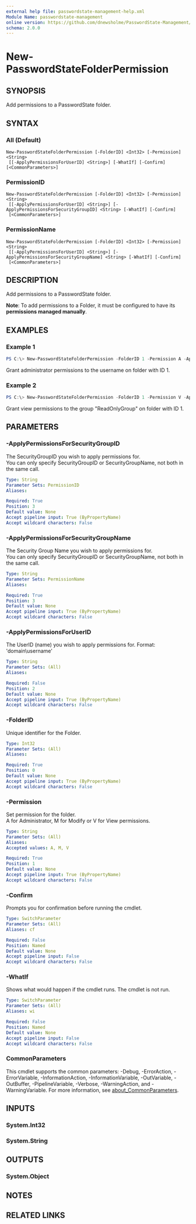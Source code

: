 ```yaml
---
external help file: passwordstate-management-help.xml
Module Name: passwordstate-management
online version: https://github.com/dnewsholme/PasswordState-Management/blob/master/docs/New-PasswordStateFolderPermission.md
schema: 2.0.0
---
```


# New-PasswordStateFolderPermission

## SYNOPSIS
Add permissions to a PasswordState folder.

## SYNTAX

### All (Default)
```
New-PasswordStateFolderPermission [-FolderID] <Int32> [-Permission] <String>
 [[-ApplyPermissionsForUserID] <String>] [-WhatIf] [-Confirm] [<CommonParameters>]
```

### PermissionID
```
New-PasswordStateFolderPermission [-FolderID] <Int32> [-Permission] <String>
 [[-ApplyPermissionsForUserID] <String>] [-ApplyPermissionsForSecurityGroupID] <String> [-WhatIf] [-Confirm]
 [<CommonParameters>]
```

### PermissionName
```
New-PasswordStateFolderPermission [-FolderID] <Int32> [-Permission] <String>
 [[-ApplyPermissionsForUserID] <String>] [-ApplyPermissionsForSecurityGroupName] <String> [-WhatIf] [-Confirm]
 [<CommonParameters>]
```

## DESCRIPTION
Add permissions to a PasswordState folder.

**Note**: To add permissions to a Folder, it must be configured to have its **permissions managed manually**.

## EXAMPLES

### Example 1
```powershell
PS C:\> New-PasswordStateFolderPermission -FolderID 1 -Permission A -ApplyPermissionsForUserID "domain\username"
```

Grant administrator permissions to the username on folder with ID 1.

### Example 2
```powershell
PS C:\> New-PasswordStateFolderPermission -FolderID 1 -Permission V -ApplyPermissionsForSecurityGroupName "ReadOnlyGroup"
```

Grant view permissions to the group "ReadOnlyGroup" on folder with ID 1.

## PARAMETERS

### -ApplyPermissionsForSecurityGroupID
The SecurityGroupID you wish to apply permissions for.  
You can only specify SecurityGroupID or SecurityGroupName, not both in the same call.

```yaml
Type: String
Parameter Sets: PermissionID
Aliases:

Required: True
Position: 3
Default value: None
Accept pipeline input: True (ByPropertyName)
Accept wildcard characters: False
```

### -ApplyPermissionsForSecurityGroupName
The Security Group Name you wish to apply permissions for.  
You can only specify SecurityGroupID or SecurityGroupName, not both in the same call.

```yaml
Type: String
Parameter Sets: PermissionName
Aliases:

Required: True
Position: 3
Default value: None
Accept pipeline input: True (ByPropertyName)
Accept wildcard characters: False
```

### -ApplyPermissionsForUserID
The UserID (name) you wish to apply permissions for. Format: 'domain\username'

```yaml
Type: String
Parameter Sets: (All)
Aliases:

Required: False
Position: 2
Default value: None
Accept pipeline input: True (ByPropertyName)
Accept wildcard characters: False
```

### -FolderID
Unique identifier for the Folder.

```yaml
Type: Int32
Parameter Sets: (All)
Aliases:

Required: True
Position: 0
Default value: None
Accept pipeline input: True (ByPropertyName)
Accept wildcard characters: False
```

### -Permission
Set permission for the folder.  
A for Administrator, M for Modify or V for View permissions.

```yaml
Type: String
Parameter Sets: (All)
Aliases:
Accepted values: A, M, V

Required: True
Position: 1
Default value: None
Accept pipeline input: True (ByPropertyName)
Accept wildcard characters: False
```

### -Confirm
Prompts you for confirmation before running the cmdlet.

```yaml
Type: SwitchParameter
Parameter Sets: (All)
Aliases: cf

Required: False
Position: Named
Default value: None
Accept pipeline input: False
Accept wildcard characters: False
```

### -WhatIf
Shows what would happen if the cmdlet runs.
The cmdlet is not run.

```yaml
Type: SwitchParameter
Parameter Sets: (All)
Aliases: wi

Required: False
Position: Named
Default value: None
Accept pipeline input: False
Accept wildcard characters: False
```

### CommonParameters
This cmdlet supports the common parameters: -Debug, -ErrorAction, -ErrorVariable, -InformationAction, -InformationVariable, -OutVariable, -OutBuffer, -PipelineVariable, -Verbose, -WarningAction, and -WarningVariable. For more information, see [about_CommonParameters](http://go.microsoft.com/fwlink/?LinkID=113216).

## INPUTS

### System.Int32

### System.String

## OUTPUTS

### System.Object
## NOTES

## RELATED LINKS
